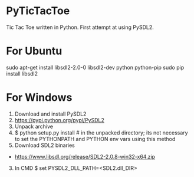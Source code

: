 # PyTicTacToe
Tic Tac Toe written in Python. First attempt at using PySDL2.

For Ubuntu
==========

sudo apt-get install libsdl2-2.0-0 libsdl2-dev python python-pip
sudo pip install libsdl2

For Windows
===========

1. Download and install PySDL2
  1. https://pypi.python.org/pypi/PySDL2
  2. Unpack archive
  3. $ python setup.py install # in the unpacked directory; its not necessary to set the PYTHONPATH and PYTHON env vars using this method
2. Download SDL2 binaries
  * https://www.libsdl.org/release/SDL2-2.0.8-win32-x64.zip
3. In CMD $ set PYSDL2_DLL_PATH=<SDL2.dll_DIR>
